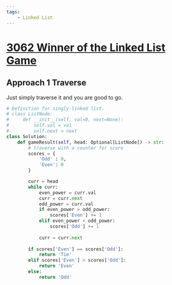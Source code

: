 ```yaml
---
tags:
    - Linked List
---
```


# [3062 Winner of the Linked List Game](https://leetcode.com/problems/winner-of-the-linked-list-game/description/?envType=weekly-question&envId=2024-03-01)

## Approach 1 Traverse

Just simply traverse it and you are good to go.

```python
# Definition for singly-linked list.
# class ListNode:
#     def __init__(self, val=0, next=None):
#         self.val = val
#         self.next = next
class Solution:
    def gameResult(self, head: Optional[ListNode]) -> str:
        # traverse with a counter for score
        scores = {
            'Odd' : 0,
            'Even': 0
        }

        curr = head
        while curr:
            even_power = curr.val
            curr = curr.next
            odd_power = curr.val
            if even_power > odd_power:
                scores['Even'] += 1
            elif even_power < odd_power:
                scores['Odd'] += 1
            
            curr = curr.next
        
        if scores['Even'] == scores['Odd']:
            return 'Tie'
        elif scores['Even'] > scores['Odd']:
            return 'Even'
        else:
            return 'Odd'
```
